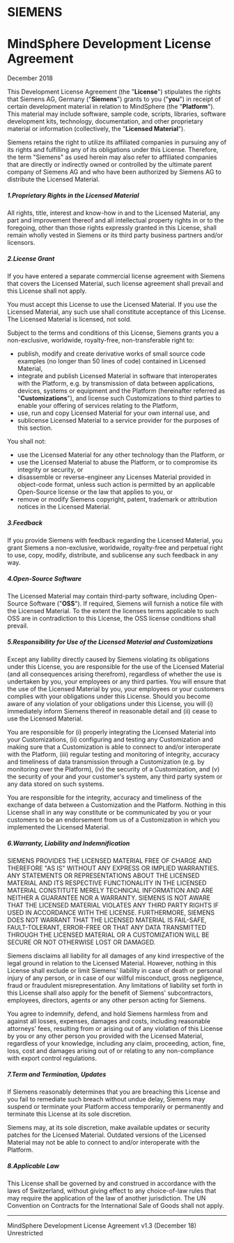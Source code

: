 # SIEMENS

# MindSphere Development License Agreement

December 2018

This Development License Agreement (the &quot;**License**&quot;) stipulates the rights that Siemens AG, Germany (&quot;**Siemens**&quot;) grants to you (&quot;**you**&quot;) in receipt of certain development material in relation to MindSphere (the &quot;**Platform**&quot;). This material may include software, sample code, scripts, libraries, software development kits, technology, documentation, and other proprietary material or information (collectively, the &quot;**Licensed Material**&quot;).

Siemens retains the right to utilize its affiliated companies in pursuing any of its rights and fulfilling any of its obligations under this License. Therefore, the term &quot;Siemens&quot; as used herein may also refer to affiliated companies that are directly or indirectly owned or controlled by the ultimate parent company of Siemens AG and who have been authorized by Siemens AG to distribute the Licensed Material.

##### 1.Proprietary Rights in the Licensed Material

All rights, title, interest and know-how in and to the Licensed Material, any part and improvement thereof and all intellectual property rights in or to the foregoing, other than those rights expressly granted in this License, shall remain wholly vested in Siemens or its third party business partners and/or licensors.

##### 2.License Grant

If you have entered a separate commercial license agreement with Siemens that covers the Licensed Material, such license agreement shall prevail and this License shall not apply.

You must accept this License to use the Licensed Material. If you use the Licensed Material, any such use shall constitute acceptance of this License. The Licensed Material is licensed, not sold.

Subject to the terms and conditions of this License, Siemens grants you a non-exclusive, worldwide, royalty-free, non-transferable right to:

- publish, modify and create derivative works of small source code examples (no longer than 50 lines of code) contained in Licensed Material,
- integrate and publish Licensed Material in software that interoperates with the Platform, e.g. by transmission of data between applications, devices, systems or equipment and the Platform (hereinafter referred as &quot;**Customizations**&quot;), and license such Customizations to third parties to enable your offering of services relating to the Platform,
- use, run and copy Licensed Material for your own internal use, and
- sublicense Licensed Material to a service provider for the purposes of this section.

You shall not:

- use the Licensed Material for any other technology than the Platform, or
- use the Licensed Material to abuse the Platform, or to compromise its integrity or security, or
- disassemble or reverse-engineer any Licenses Material provided in object-code format, unless such action is permitted by an applicable Open-Source license or the law that applies to you, or
- remove or modify Siemens copyright, patent, trademark or attribution notices in the Licensed Material.

##### 3.Feedback

If you provide Siemens with feedback regarding the Licensed Material, you grant Siemens a non-exclusive, worldwide, royalty-free and perpetual right to use, copy, modify, distribute, and sublicense any such feedback in any way.

##### 4.Open-Source Software

The Licensed Material may contain third-party software, including Open-Source Software (&quot;**OSS**&quot;). If required, Siemens will furnish a notice file with the Licensed Material. To the extent the licenses terms applicable to such OSS are in contradiction to this License, the OSS license conditions shall prevail.

##### 5.Responsibility for Use of the Licensed Material and Customizations

Except any liability directly caused by Siemens violating its obligations under this License, you are responsible for the use of the Licensed Material (and all consequences arising therefrom), regardless of whether the use is undertaken by you, your employees or any third parties. You will ensure that the use of the Licensed Material by you, your employees or your customers complies with your obligations under this License. Should you become aware of any violation of your obligations under this License, you will (i) immediately inform Siemens thereof in reasonable detail and (ii) cease to use the Licensed Material.

You are responsible for (i) properly integrating the Licensed Material into your Customizations, (ii) configuring and testing any Customization and making sure that a Customization is able to connect to and/or interoperate with the Platform, (iii) regular testing and monitoring of integrity, accuracy and timeliness of data transmission through a Customization (e.g. by monitoring over the Platform), (iv) the security of a Customization, and (v) the security of your and your customer&#39;s system, any third party system or any data stored on such systems.

You are responsible for the integrity, accuracy and timeliness of the exchange of data between a Customization and the Platform. Nothing in this License shall in any way constitute or be communicated by you or your customers to be an endorsement from us of a Customization in which you implemented the Licensed Material.

##### 6.Warranty, Liability and Indemnification

SIEMENS PROVIDES THE LICENSED MATERIAL FREE OF CHARGE AND THEREFORE &quot;AS IS&quot; WITHOUT ANY EXPRESS OR IMPLIED WARRANTIES. ANY STATEMENTS OR REPRESENTATIONS ABOUT THE LICENSED MATERIAL AND ITS RESPECTIVE FUNCTIONALITY IN THE LICENSED MATERIAL CONSTITUTE MERELY TECHNICAL INFORMATION AND ARE NEITHER A GUARANTEE NOR A WARRANTY. SIEMENS IS NOT AWARE THAT THE LICENSED MATERIAL VIOLATES ANY THIRD PARTY RIGHTS IF USED IN ACCORDANCE WITH THE LICENSE. FURTHERMORE, SIEMENS DOES NOT WARRANT THAT THE LICENSED MATERIAL IS FAIL-SAFE, FAULT-TOLERANT, ERROR-FREE OR THAT ANY DATA TRANSMITTED THROUGH THE LICENSED MATERIAL OR A CUSTOMIZATION WILL BE SECURE OR NOT OTHERWISE LOST OR DAMAGED.

Siemens disclaims all liability for all damages of any kind irrespective of the legal ground in relation to the Licensed Material. However, nothing in this License shall exclude or limit Siemens&#39; liability in case of death or personal injury of any person, or in case of our willful misconduct, gross negligence, fraud or fraudulent misrepresentation. Any limitations of liability set forth in this License shall also apply for the benefit of Siemens&#39; subcontractors, employees, directors, agents or any other person acting for Siemens.

You agree to indemnify, defend, and hold Siemens harmless from and against all losses, expenses, damages and costs, including reasonable attorneys&#39; fees, resulting from or arising out of any violation of this License by you or any other person you provided with the Licensed Material, regardless of your knowledge, including any claim, proceeding, action, fine, loss, cost and damages arising out of or relating to any non-compliance with export control regulations.

##### 7.Term and Termination, Updates

If Siemens reasonably determines that you are breaching this License and you fail to remediate such breach without undue delay, Siemens may suspend or terminate your Platform access temporarily or permanently and terminate this License at its sole discretion.

Siemens may, at its sole discretion, make available updates or security patches for the Licensed Material. Outdated versions of the Licensed Material may not be able to connect to and/or interoperate with the Platform.

##### 8.Applicable Law

This License shall be governed by and construed in accordance with the laws of Switzerland, without giving effect to any choice-of-law rules that may require the application of the law of another jurisdiction. The UN Convention on Contracts for the International Sale of Goods shall not apply.

---
MindSphere Development License Agreement v1.3  (December 18)
Unrestricted